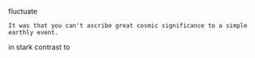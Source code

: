 fluctuate

```
It was that you can't ascribe great cosmic significance to a simple earthly event.
```

in stark contrast to
